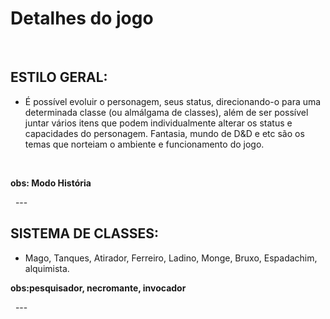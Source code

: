 # **Detalhes do jogo**

&nbsp; &nbsp;

## ESTILO GERAL:

* É possível evoluir o personagem, seus status, direcionando-o para uma determinada classe (ou almálgama de classes), além de ser possível juntar vários itens que podem individualmente alterar os status e capacidades do personagem. Fantasia, mundo de D&D e etc são os temas que norteiam o ambiente e funcionamento do jogo. 

&nbsp;


**obs: Modo História**

&nbsp; --- &nbsp;

## SISTEMA DE CLASSES:

* Mago, Tanques, Atirador, Ferreiro, Ladino, Monge, Bruxo, Espadachim, alquimista. &nbsp;

**obs:pesquisador, necromante, invocador** 

&nbsp; --- &nbsp;
